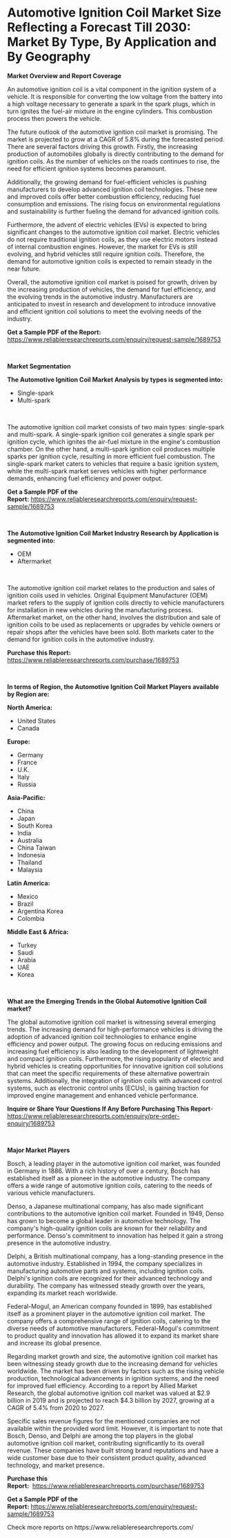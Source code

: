 <p><h1>Automotive Ignition Coil Market Size Reflecting a Forecast Till 2030: Market By Type, By Application and By Geography</h1></p><p><strong>Market Overview and Report Coverage</strong></p>
<p><p>An automotive ignition coil is a vital component in the ignition system of a vehicle. It is responsible for converting the low voltage from the battery into a high voltage necessary to generate a spark in the spark plugs, which in turn ignites the fuel-air mixture in the engine cylinders. This combustion process then powers the vehicle.</p><p>The future outlook of the automotive ignition coil market is promising. The market is projected to grow at a CAGR of 5.8% during the forecasted period. There are several factors driving this growth. Firstly, the increasing production of automobiles globally is directly contributing to the demand for ignition coils. As the number of vehicles on the roads continues to rise, the need for efficient ignition systems becomes paramount.</p><p>Additionally, the growing demand for fuel-efficient vehicles is pushing manufacturers to develop advanced ignition coil technologies. These new and improved coils offer better combustion efficiency, reducing fuel consumption and emissions. The rising focus on environmental regulations and sustainability is further fueling the demand for advanced ignition coils.</p><p>Furthermore, the advent of electric vehicles (EVs) is expected to bring significant changes to the automotive ignition coil market. Electric vehicles do not require traditional ignition coils, as they use electric motors instead of internal combustion engines. However, the market for EVs is still evolving, and hybrid vehicles still require ignition coils. Therefore, the demand for automotive ignition coils is expected to remain steady in the near future.</p><p>Overall, the automotive ignition coil market is poised for growth, driven by the increasing production of vehicles, the demand for fuel efficiency, and the evolving trends in the automotive industry. Manufacturers are anticipated to invest in research and development to introduce innovative and efficient ignition coil solutions to meet the evolving needs of the industry.</p></p>
<p><strong>Get a Sample PDF of the Report:</strong> <a href="https://www.reliableresearchreports.com/enquiry/request-sample/1689753">https://www.reliableresearchreports.com/enquiry/request-sample/1689753</a></p>
<p>&nbsp;</p>
<p><strong>Market Segmentation</strong></p>
<p><strong>The Automotive Ignition Coil Market Analysis by types is segmented into:</strong></p>
<p><ul><li>Single-spark</li><li>Multi-spark</li></ul></p>
<p>&nbsp;</p>
<p><p>The automotive ignition coil market consists of two main types: single-spark and multi-spark. A single-spark ignition coil generates a single spark per ignition cycle, which ignites the air-fuel mixture in the engine's combustion chamber. On the other hand, a multi-spark ignition coil produces multiple sparks per ignition cycle, resulting in more efficient fuel combustion. The single-spark market caters to vehicles that require a basic ignition system, while the multi-spark market serves vehicles with higher performance demands, enhancing fuel efficiency and power output.</p></p>
<p><strong>Get a Sample PDF of the Report:</strong>&nbsp;<a href="https://www.reliableresearchreports.com/enquiry/request-sample/1689753">https://www.reliableresearchreports.com/enquiry/request-sample/1689753</a></p>
<p>&nbsp;</p>
<p><strong>The Automotive Ignition Coil Market Industry Research by Application is segmented into:</strong></p>
<p><ul><li>OEM</li><li>Aftermarket</li></ul></p>
<p>&nbsp;</p>
<p><p>The automotive ignition coil market relates to the production and sales of ignition coils used in vehicles. Original Equipment Manufacturer (OEM) market refers to the supply of ignition coils directly to vehicle manufacturers for installation in new vehicles during the manufacturing process. Aftermarket market, on the other hand, involves the distribution and sale of ignition coils to be used as replacements or upgrades by vehicle owners or repair shops after the vehicles have been sold. Both markets cater to the demand for ignition coils in the automotive industry.</p></p>
<p><strong>Purchase this Report:</strong>&nbsp; <a href="https://www.reliableresearchreports.com/purchase/1689753">https://www.reliableresearchreports.com/purchase/1689753</a></p>
<p>&nbsp;</p>
<p><strong>In terms of Region, the Automotive Ignition Coil Market Players available by Region are:</strong></p>
<p>
    <p> <strong> North America: </strong>
        <ul>
            <li>United States</li>
            <li>Canada</li>
        </ul>
        </p> 
    <p> <strong> Europe: </strong>
        <ul>
            <li>Germany</li>
            <li>France</li>
            <li>U.K.</li>
            <li>Italy</li>
            <li>Russia</li>
        </ul>
        </p> 
    <p> <strong> Asia-Pacific: </strong>
        <ul>
            <li>China</li>
            <li>Japan</li>
            <li>South Korea</li>
            <li>India</li>
            <li>Australia</li>
            <li>China Taiwan</li>
            <li>Indonesia</li>
            <li>Thailand</li>
            <li>Malaysia</li>
        </ul>
        </p> 
    <p> <strong> Latin America: </strong>
        <ul>
            <li>Mexico</li>
            <li>Brazil</li>
            <li>Argentina Korea</li>
            <li>Colombia</li>
        </ul>
        </p> 
    <p> <strong> Middle East & Africa: </strong>
        <ul>
            <li>Turkey</li>
            <li>Saudi</li>
            <li>Arabia</li>
            <li>UAE</li>
            <li>Korea</li>
        </ul>
    </p>
    </p>
<p>&nbsp;</p>
<p><strong>What are the Emerging Trends in the Global Automotive Ignition Coil market?</strong></p>
<p><p>The global automotive ignition coil market is witnessing several emerging trends. The increasing demand for high-performance vehicles is driving the adoption of advanced ignition coil technologies to enhance engine efficiency and power output. The growing focus on reducing emissions and increasing fuel efficiency is also leading to the development of lightweight and compact ignition coils. Furthermore, the rising popularity of electric and hybrid vehicles is creating opportunities for innovative ignition coil solutions that can meet the specific requirements of these alternative powertrain systems. Additionally, the integration of ignition coils with advanced control systems, such as electronic control units (ECUs), is gaining traction for improved engine management and enhanced vehicle performance.</p></p>
<p><strong>Inquire or Share Your Questions If Any Before Purchasing This Report</strong>- <a href="https://www.reliableresearchreports.com/enquiry/pre-order-enquiry/1689753">https://www.reliableresearchreports.com/enquiry/pre-order-enquiry/1689753</a></p>
<p>&nbsp;</p>
<p><strong>Major Market Players</strong></p>
<p><p>Bosch, a leading player in the automotive ignition coil market, was founded in Germany in 1886. With a rich history of over a century, Bosch has established itself as a pioneer in the automotive industry. The company offers a wide range of automotive ignition coils, catering to the needs of various vehicle manufacturers.</p><p>Denso, a Japanese multinational company, has also made significant contributions to the automotive ignition coil market. Founded in 1949, Denso has grown to become a global leader in automotive technology. The company's high-quality ignition coils are known for their reliability and performance. Denso's commitment to innovation has helped it gain a strong presence in the automotive industry.</p><p>Delphi, a British multinational company, has a long-standing presence in the automotive industry. Established in 1994, the company specializes in manufacturing automotive parts and systems, including ignition coils. Delphi's ignition coils are recognized for their advanced technology and durability. The company has witnessed steady growth over the years, expanding its market reach worldwide.</p><p>Federal-Mogul, an American company founded in 1899, has established itself as a prominent player in the automotive ignition coil market. The company offers a comprehensive range of ignition coils, catering to the diverse needs of automotive manufacturers. Federal-Mogul's commitment to product quality and innovation has allowed it to expand its market share and increase its global presence.</p><p>Regarding market growth and size, the automotive ignition coil market has been witnessing steady growth due to the increasing demand for vehicles worldwide. The market has been driven by factors such as the rising vehicle production, technological advancements in ignition systems, and the need for improved fuel efficiency. According to a report by Allied Market Research, the global automotive ignition coil market was valued at $2.9 billion in 2019 and is projected to reach $4.3 billion by 2027, growing at a CAGR of 5.4% from 2020 to 2027.</p><p>Specific sales revenue figures for the mentioned companies are not available within the provided word limit. However, it is important to note that Bosch, Denso, and Delphi are among the top players in the global automotive ignition coil market, contributing significantly to its overall revenue. These companies have built strong brand reputations and have a wide customer base due to their consistent product quality, advanced technology, and market presence.</p></p>
<p><strong>Purchase this Report:</strong>&nbsp;&nbsp;<a href="https://www.reliableresearchreports.com/purchase/1689753">https://www.reliableresearchreports.com/purchase/1689753</a></p>
<p></p>
<p><strong>Get a Sample PDF of the Report:</strong>&nbsp;<a href="https://www.reliableresearchreports.com/enquiry/request-sample/1689753">https://www.reliableresearchreports.com/enquiry/request-sample/1689753</a></p>
<p>Check more reports on https://www.reliableresearchreports.com/</p>